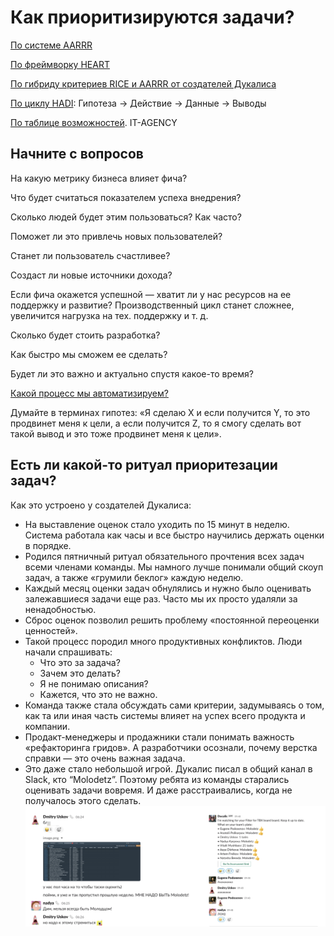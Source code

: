 # Как приоритизируются задачи?

[По системе AARRR](./aarrr.md)

[По фреймворку HEART](./heart.md)

[По гибриду критериев RICE и AARRR от создателей Дукалиса](./ducalis.md)

[По циклу HADI](https://bureau.ru/soviet/20190425/): Гипотеза → Действие → Данные → Выводы

[По таблице возможностей](./it-agency.md). IT-AGENCY

## Начните с вопросов

На какую метрику бизнеса влияет фича?

Что будет считаться показателем успеха внедрения?

Сколько людей будет этим пользоваться? Как часто?

Поможет ли это привлечь новых пользователей?

Станет ли пользователь счастливее?

Создаст ли новые источники дохода?

Если фича окажется успешной — хватит ли у нас ресурсов на ее поддержку и развитие? Производственный цикл станет сложнее, увеличится нагрузка на тех. поддержку и т. д. 

Cколько будет стоить разработка?

Как быстро мы сможем ее сделать?

Будет ли это важно и актуально спустя какое-то время?

[Какой процесс мы автоматизируем?](Automatization.md)

Думайте в терминах гипотез: «Я сделаю X и если получится Y, то это продвинет меня к цели, а если получится Z, то я смогу сделать вот такой вывод и это тоже продвинет меня к цели».

## Есть ли какой-то ритуал приоритезации задач?

Как это устроено у создателей Дукалиса:

- На выставление оценок стало уходить по 15 минут в неделю. Система работала как часы и все быстро научились держать оценки в порядке.
- Родился пятничный ритуал обязательного прочтения всех задач всеми членами команды. Мы намного лучше понимали общий скоуп задач, а также «грумили беклог» каждую неделю.
- Каждый месяц оценки задач обнулялись и нужно было оценивать залежавшиеся задачи еще раз. Часто мы их просто удаляли за ненадобностью.
- Сброс оценок позволил решить проблему «постоянной переоценки ценностей».
- Такой процесс породил много продуктивных конфликтов. Люди начали спрашивать:
    - Что это за задача?
    - Зачем это делать?
    - Я не понимаю описания?
    - Кажется, что это не важно.
- Команда также стала обсуждать сами критерии, задумываясь о том, как та или иная часть системы влияет на успех всего продукта и компании.
- Продакт-менеджеры и продажники стали понимать важность «рефакторинга гридов». А разработчики осознали, почему верстка справки — это очень важная задача.
- Это даже стало небольшой игрой. Дукалис писал в общий канал в Slack, кто “Molodetz”. Поэтому ребята из команды старались оценивать задачи вовремя. И даже расстраивались, когда не получалось этого сделать.
![](../attachments\molodetz.png)